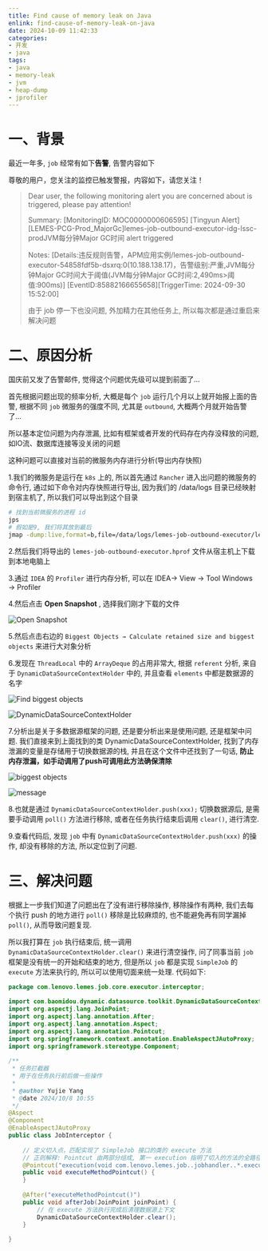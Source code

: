 ```yaml
---
title: Find cause of memory leak on Java
enlink: find-cause-of-memory-leak-on-java
date: 2024-10-09 11:42:33
categories:
- 开发
- java
tags:
- java
- memory-leak
- jvm
- heap-dump
- jprofiler
---
```


# 一、背景

最近一年多, `job` 经常有如下**告警**, 告警内容如下

尊敬的用户，您关注的监控已触发警报，内容如下，请您关注！

> Dear user, the following monitoring alert you are concerned about is triggered, please pay attention!
> 
> Summary: [MonitoringID: MOC0000000606595] [Tingyun Alert] [LEMES-PCG-Prod_MajorGc]lemes-job-outbound-executor-idg-lssc-prodJVM每分钟Major GC时间 alert triggered
> 
> Notes: [Details:违反规则告警，APM应用实例/lemes-job-outbound-executor-54858fdf5b-dsxrq:0(10.188.138.17)，告警级别:严重,JVM每分钟Major GC时间大于阈值(JVM每分钟Major GC时间:2,490ms>阈值:900ms)] [EventID:85882166655658][TriggerTime: 2024-09-30 15:52:00]
> 
> 由于 job 停一下也没问题, 外加精力在其他任务上, 所以每次都是通过重启来解决问题

# 二、原因分析

国庆前又发了告警邮件, 觉得这个问题优先级可以提到前面了...

首先根据问题出现的频率分析, 大概是每个 `job` 运行几个月以上就开始报上面的告警, 根据不同 `job` 微服务的强度不同, 尤其是 `outbound`, 大概两个月就开始告警了...

所以基本定位问题为内存泄漏, 比如有框架或者开发的代码存在内存没释放的问题, 如IO流、数据库连接等没关闭的问题

这种问题可以直接对当前的微服务内存进行分析(导出内存快照)

1.我们的微服务是运行在 `k8s` 上的, 所以首先通过 `Rancher` 进入出问题的微服务的命令行, 通过如下命令对内存快照进行导出, 因为我们的 /data/logs  目录已经映射到宿主机了, 所以我们可以导出到这个目录

```bash
# 找到当前微服务的进程 id
jps
# 假如是9, 我们将其放到最后
jmap -dump:live,format=b,file=/data/logs/lemes-job-outbound-executor/lemes-job-outbound-executor.hprof 9

```

2.然后我们将导出的 `lemes-job-outbound-executor.hprof` 文件从宿主机上下载到本地电脑上

3.通过 `IDEA` 的 `Profiler` 进行内存分析, 可以在 IDEA→ View → Tool Windows → Profiler

4.然后点击 **Open Snapshot**  , 选择我们刚才下载的文件

![Open Snapshot](https://cdn.jsdelivr.net/gh/yelog/assets/images/202410091148848.png)

5.然后点击右边的 `Biggest Objects → Calculate retained size and biggest objects` 来进行大对象分析

6.发现在 `ThreadLocal` 中的 `ArrayDeque` 的占用非常大, 根据 `referent` 分析, 来自于 `DynamicDataSourceContextHolder` 中的, 并且查看 `elements` 中都是数据源的名字

![Find biggest objects](https://cdn.jsdelivr.net/gh/yelog/assets/images/202410091149828.png)

![DynamicDataSourceContextHolder](https://cdn.jsdelivr.net/gh/yelog/assets/images/202410091153140.png)

7.分析出是关于多数据源框架的问题, 还是要分析出来是使用问题, 还是框架中问题. 我们直接来到上面找到的类 DynamicDataSourceContextHolder, 找到了内存泄漏的变量是存储用于切换数据源的栈, 并且在这个文件中还找到了一句话, **防止内存泄漏，如手动调用了push可调用此方法确保清除**

![biggest objects](https://cdn.jsdelivr.net/gh/yelog/assets/images/202410091153383.png)

![message](https://cdn.jsdelivr.net/gh/yelog/assets/images/202410091154971.png)

8.也就是通过 `DynamicDataSourceContextHolder.push(xxx);` 切换数据源后, 是需要手动调用 `poll()` 方法进行移除, 或者在任务执行结束后调用 `clear()`, 进行清空.

9.查看代码后, 发现 `job` 中有 `DynamicDataSourceContextHolder.push(xxx)` 的操作, 却没有移除的方法, 所以定位到了问题.



# 三、解决问题

根据上一步我们知道了问题出在了没有进行移除操作, 移除操作有两种, 我们去每个执行 push 的地方进行 `poll()` 移除是比较麻烦的, 也不能避免再有同学漏掉 `poll()`, 从而导致问题复现.

所以我打算在 `job` 执行结束后, 统一调用 `DynamicDataSourceContextHolder.clear()` 来进行清空操作, 问了同事当前 `job` 框架是没有统一的开始和结束的地方, 但是所以 `job` 都是实现 `SimpleJob` 的 `execute` 方法来执行的, 所以可以使用切面来统一处理. 代码如下:

```java
package com.lenovo.lemes.job.core.executor.interceptor;
 
import com.baomidou.dynamic.datasource.toolkit.DynamicDataSourceContextHolder;
import org.aspectj.lang.JoinPoint;
import org.aspectj.lang.annotation.After;
import org.aspectj.lang.annotation.Aspect;
import org.aspectj.lang.annotation.Pointcut;
import org.springframework.context.annotation.EnableAspectJAutoProxy;
import org.springframework.stereotype.Component;
 
/**
 * 任务拦截器
 * 用于在任务执行前后做一些操作
 *
 * @author Yujie Yang
 * @date 2024/10/8 10:55
 */
@Aspect
@Component
@EnableAspectJAutoProxy
public class JobInterceptor {
 
    // 定义切入点，匹配实现了 SimpleJob 接口的类的 execute 方法
    // 正则解释: Pointcut 由两部分组成, 第一 execution 指明了切入的方法的全路径规则, 第二部分 target 限制了切入的类必须实现 SimpleJob 接口
    @Pointcut("execution(void com.lenovo.lemes.job..jobhandler..*.execute(org.apache.shardingsphere.elasticjob.api.ShardingContext)) && target(org.apache.shardingsphere.elasticjob.simple.job.SimpleJob)")
    public void executeMethodPointcut() {
    }
 
    @After("executeMethodPointcut()")
    public void afterJob(JoinPoint joinPoint) {
        // 在 execute 方法执行完成后清理数据源上下文
        DynamicDataSourceContextHolder.clear();
    }
 
}
```


